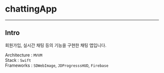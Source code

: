 # chattingApp
---

## Intro
회원가입, 실시간 채팅 등의 기능을 구현한 채팅 앱입니다.

Architecture : `MVVM`   
Stack : `Swift`   
Frameworks : `SDWebImage`, `JDProgresssHUD`, `Firebase`
